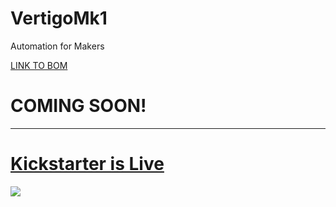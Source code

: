 # VertigoMk1
Automation for Makers

[LINK TO BOM](https://docs.google.com/spreadsheets/d/1A0MQrvO-RssSD-6shnWwc1etPSYvOc4fTYE_1AOMABk/edit?gid=241141921#gid=241141921)
# COMING SOON!

____________________________________________
# [Kickstarter is Live](https://www.kickstarter.com/projects/automatedlayers/vertigo-mk1-the-evolution-of-automated-3d-printing?ref=nav_search&result=project&term=vertigo%20mk1&total_hits=1)

![](https://lh3.googleusercontent.com/pw/AP1GczNCYz84zkUnsiwig5j_qgViZ6URDBj2CK38Zkal2STMfUDMwOt3Dr1GouNFLaAknrwyleI3mqMArb1jQXWhPWGowyyg0ziUK9r3eEZ02KVc7JgveJksInnA3fn0AyCRmSBwbBEzX9RCH2RB8eqlADY=w1552-h873-s-no-gm?authuser=0)

